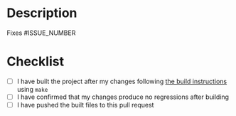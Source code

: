 # Description

<!-- Please include a summary of the change and which issue is fixed. Please also include relevant motivation and context. -->

Fixes #ISSUE_NUMBER

# Checklist

- [ ] I have built the project after my changes following [the build
  instructions](https://github.com/tinted-theming/base16-vim/blob/main/CONTRIBUTING.md#building)
  using `make`
- [ ] I have confirmed that my changes produce no regressions after building
- [ ] I have pushed the built files to this pull request
